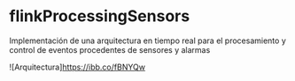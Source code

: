 # flinkProcessingSensors
Implementación de una arquitectura en tiempo real para el procesamiento y control de eventos procedentes de sensores y alarmas


![Arquitectura]https://ibb.co/fBNYQw
